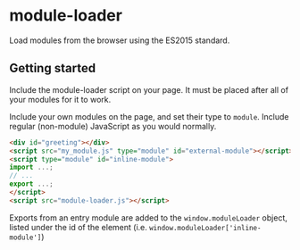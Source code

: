 # module-loader

Load modules from the browser using the ES2015 standard. 

## Getting started
Include the module-loader script on your page. It must be placed after all of
your modules for it to work.

Include your own modules on the page, and set their type to `module`.
Include regular (non-module) JavaScript as you would normally.

```html
<div id="greeting"></div>
<script src="my_module.js" type="module" id="external-module"></script>
<script type="module" id="inline-module">
import ...;
// ...
export ...;
</script>
<script src="module-loader.js"></script>
```

Exports from an entry module are added to the `window.moduleLoader` object,
listed under the id of the element (i.e. `window.moduleLoader['inline-module']`)
